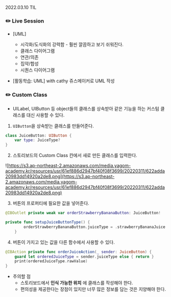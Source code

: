 2022.03.10 TIL

### ✏️ Live Session
- [UML]
    - 시각화/도식화의 강력함 - 훨씬 깔끔하고 보기 쉬워진다.
    - 클래스 다이어그램
    - 연관/의존
    - 집약/합성
    - 시퀀스 다이어그램

- [활동학습: UML] with cathy
    쥬스메이커로 UML 작성


### ✏️ Custom Class
- UILabel, UIButton 등 object들의 클래스를 상속받아 같은 기능을 하는 커스텀 클래스를 대신 사용할 수 있다.

1. ```UIButton```을 상속받는 클래스를 만들어준다.
```swift
class JuiceButton: UIButton {
    var type: JuiceType?
}
```

2. 스토리보드의 Custom Class 칸에서 새로 만든 클래스를 입력한다.

![https://s3.ap-northeast-2.amazonaws.com/media.yagom-academy.kr/resources/usr/61ef886d2947bf40f08f3699/20220311/622adda20983dd14920a2de8.png](https://s3.ap-northeast-2.amazonaws.com/media.yagom-academy.kr/resources/usr/61ef886d2947bf40f08f3699/20220311/622adda20983dd14920a2de8.png)

3. 버튼의 프로퍼티에 필요한 값을 넣어준다. 
```swift
@IBOutlet private weak var orderStrawberryBananaButton: JuiceButton!

private func setupJuiceButtonType() {
        orderStrawberryBananaButton.juiceType = .strawberryBananaJuice
    }
```
4. 버튼이 가지고 있는 값을 다른 함수에서 사용할 수 있다.
```swift
@IBAction private func orderJuiceAction(_ sender: JuiceButton) {
    guard let orderedJuiceType = sender.juiceType else { return }
    print(orderedJuiceType.rawValue)    
}
```

* 주의할 점
     - 스토리보드에서 __인식 가능한 위치__ 에 클래스를 작성해야 한다.
    - 편의성을 제공한다는 장점이 있지만 너무 많은 정보를 담는 것은 지양해야 한다.
